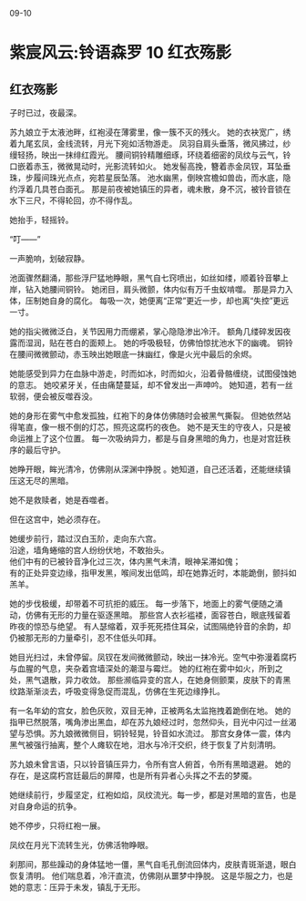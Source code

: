 09-10

# 紫宸风云:铃语森罗 10 红衣殇影


## 红衣殇影


子时已过，夜最深。

苏九娘立于太液池畔，红袍浸在薄雾里，像一簇不灭的残火。
她的衣袂宽广，绣着九尾玄凤，金线流转，月光下宛如活物游走。
凤羽自肩头垂落，微风拂过，纱缦轻扬，映出一抹绯红霞光。
腰间铜铃精雕细琢，环绕着细密的凤纹与云气，铃口嵌着赤玉，微微晃动时，光影流转如火。
她发髻高挽，簪着赤金凤钗，耳坠垂珠，步履间珠光点点，宛若星辰坠落。
池水幽黑，倒映宫檐如兽齿，而水底，隐约浮着几具苍白面孔。
那是前夜被她镇压的异者，魂未散，身不沉，被铃音锁在水下三尺，不得轮回，亦不得作乱。

她抬手，轻摇铃。

“叮——”

一声脆响，划破寂静。

池面骤然翻涌，那些浮尸猛地睁眼，黑气自七窍喷出，如丝如缕，顺着铃音攀上岸，钻入她腰间铜铃。 
她闭目，肩头微颤，体内似有万千虫蚁啃噬。
那是异力入体，压制她自身的腐化。
每吸一次，她便离“正常”更近一步，却也离“失控”更远一寸。

她的指尖微微泛白，关节因用力而绷紧，掌心隐隐渗出冷汗。
额角几缕碎发因夜露而湿润，贴在苍白的面颊上。
她的呼吸极轻，仿佛怕惊扰池水下的幽魂。
铜铃在腰间微微颤动，赤玉映出她眼底一抹幽红，像是火光中最后的余烬。

她能感受到异力在血脉中游走，时而如冰，时而如火，沿着骨骼缠绕，试图侵蚀她的意志。
她咬紧牙关，任由痛楚蔓延，却不曾发出一声呻吟。
她知道，若有一丝软弱，便会被反噬吞没。

她的身形在雾气中愈发孤独，红袍下的身体仿佛随时会被黑气撕裂。
但她依然站得笔直，像一根不倒的灯芯，照亮这腐朽的夜色。
她不是天生的守夜人，只是被命运推上了这个位置。
每一次吸纳异力，都是与自身黑暗的角力，也是对宫廷秩序的最后守护。

她睁开眼，眸光清冷，仿佛刚从深渊中挣脱
。她知道，自己还活着，还能继续镇压这无尽的黑暗。

她不是救赎者，她是吞噬者。

但在这宫中，她必须存在。

她缓步前行，踏过汉白玉阶，走向东六宫。  
沿途，墙角蜷缩的宫人纷纷伏地，不敢抬头。  
他们中有的已被铃音净化过三次，体内黑气未清，眼神呆滞如傀；  
有的正处异变边缘，指甲发黑，喉间发出低鸣，却在她靠近时，本能跪倒，颤抖如羔羊。  

她的步伐极缓，却带着不可抗拒的威压。
每一步落下，地面上的雾气便随之涌动，仿佛有无形的力量在驱逐黑暗。
那些宫人衣衫褴褛，面容苍白，眼底残留着昨夜的惊恐与绝望。
有人瑟缩着，双手死死捂住耳朵，试图隔绝铃音的余韵，却仍被那无形的力量牵引，忍不住低头叩拜。

她目光扫过，未曾停留。凤钗在发间微微颤动，映出一抹冷光。空气中弥漫着腐朽与血腥的气息，夹杂着宫墙深处的潮湿与霉烂。
她的红袍在雾中如火，所到之处，黑气退散，异力收敛。
那些濒临异变的宫人，在她身侧颤栗，皮肤下的青黑纹路渐渐淡去，呼吸变得急促而混乱，仿佛在生死边缘挣扎。

有一名年幼的宫女，脸色灰败，双目无神，正被两名太监拖拽着跪倒在地。
她的指甲已然脱落，嘴角渗出黑血，却在苏九娘经过时，忽然仰头，目光中闪过一丝渴望与恐惧。苏九娘微微侧目，铜铃轻晃，铃音如水流过。
那宫女身体一震，体内黑气被强行抽离，整个人瘫软在地，泪水与冷汗交织，终于恢复了片刻清明。

苏九娘未曾言语，只以铃音镇压异力，令所有宫人俯首，令所有黑暗退避。
她的存在，是这腐朽宫廷最后的屏障，也是所有异者心头挥之不去的梦魇。

她继续前行，步履坚定，红袍如焰，凤纹流光。每一步，都是对黑暗的宣告，也是对自身命运的抗争。

她不停步，只将红袍一展。

凤纹在月光下流转生光，仿佛活物睁眼。

刹那间，那些躁动的身体猛地一僵，黑气自毛孔倒流回体内，皮肤青斑渐退，眼白恢复清明。 
他们喘息着，冷汗直流，仿佛刚从噩梦中挣脱。 
这是华服之力，也是她的意志：压异于未发，镇乱于无形。

